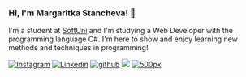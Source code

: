 ### Hi, I'm Margaritka Stancheva! 👋
I'm a student at [SoftUni](https://softuni.bg/) and I'm studying a Web Developer with the programming language C#.
I'm here to show and enjoy learning new methods and techniques in programming!

[![Instagram](https://img.shields.io/badge/margaritka_stancheva-%23E4405F.svg?style=for-the-badge&logo=Instagram&logoColor=white)](https://www.instagram.com/margaritka_stancheva/?hl=bg)
[![Linkedin](https://img.shields.io/badge/margaritka_stancheva-%231DA1F2.svg?style=for-the-badge&logo=Linkedin&logoColor=white)](https://www.linkedin.com/in/margaritka-stancheva-251125239)
[![github](https://img.shields.io/badge/margaritka_stancheva-12100E.svg?style=for-the-badge&logo=github&logoColor=white)](https://github.com/MagiST8)
![](https://komarev.com/ghpvc/?username=MagiST8&label=PROFILE+VIEWS&style=for-the-badge&color=brightgreen)
[![500px](https://img.shields.io/badge/margaritka_stancheva-12100E.svg?style=for-the-badge&logo=500px&logoColor=lightgrey)](https://500px.com/p/margaritkastancheva?view=photos)



